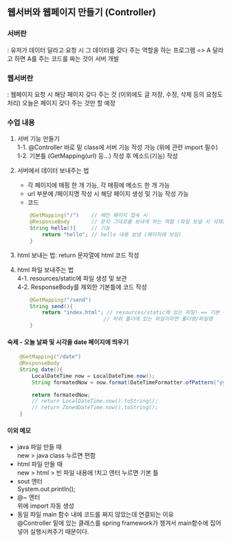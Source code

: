 ## 웹서버와 웹페이지 만들기 (Controller)

### 서버란
: 유저가 데이터 달라고 요청 시 그 데이터를 갖다 주는 역할을 하는 프로그램
=> A 달라고 하면 A를 주는 코드를 짜는 것이 서버 개발

### 웹서버란
: 웹페이지 요청 시 해당 페이지 갖다 주는 것
(이외에도 글 저장, 수정, 삭제 등의 요청도 처리)
오늘은 페이지 갖다 주는 것만 할 예정

### 수업 내용
1. 서버 기능 만들기  
    1-1. @Controller 바로 밑 class에 서버 기능 작성 가능 (위에 관련 import 필수)  
    1-2. 기본틀 (GetMapping(url) 등...) 작성 후 메소드(기능) 작성

2. 서버에서 데이터 보내주는 법  
    - 각 페이지에 매핑 한 개 가능, 각 매핑에 메소드 한 개 가능
    - url 부분에 /페이지명 작성 시 해당 페이지 생성 및 기능 작성 가능
    - 코드
    ```java
        @GetMapping("/")    // 메인 페이지 접속 시
        @ResponseBody       // 문자 그대로를 보내게 하는 역할 (파일 보낼 시 삭제)
        String hello(){     // 기능
            return "hello"; // hello 내용 보냄 (페이지에 보임)
        }
    ```

3. html 보내는 법: return 문자열에 html 코드 작성

4. html 파일 보내주는 법  
    4-1. resources/static에 파일 생성 및 보관  
    4-2. ResponseBody를 제외한 기본틀에 코드 작성
    ```java
        @GetMapping("/send")
        String send(){
            return "index.html"; // resources/static에 있는 파일! == 기본 경로
                                // 하위 폴더에 있는 파일이라면 폴더명/파일명
        }
    ```

#### 숙제 - 오늘 날짜 및 시각을 date 페이지에 띄우기
```java
    @GetMapping("/date")
    @ResponseBody
    String date(){
        LocalDateTime now = LocalDateTime.now();
        String formatedNow = now.format(DateTimeFormatter.ofPattern("yyyy.MM.dd(HH:mm:ss)"));

        return formatedNow;
        // return LocalDateTime.now().toString();
        // return ZonedDateTime.now().toString();
    }
```

#### 이외 메모
- java 파일 만들 때  
new > java class 누르면 편함
- html 파일 만들 때  
new > html > 빈 파일 내용에 !치고 엔터 누르면 기본 틀
- sout 엔터  
System.out.println();
- @~ 엔터  
위에 import 자동 생성
- 동일 파일 main 함수 내에 코드를 짜지 않았는데 연결되는 이유  
@Controller 밑에 있는 클래스를 spring framework가 챙겨서 main함수에 집어 넣어 실행시켜주기 때문이다.